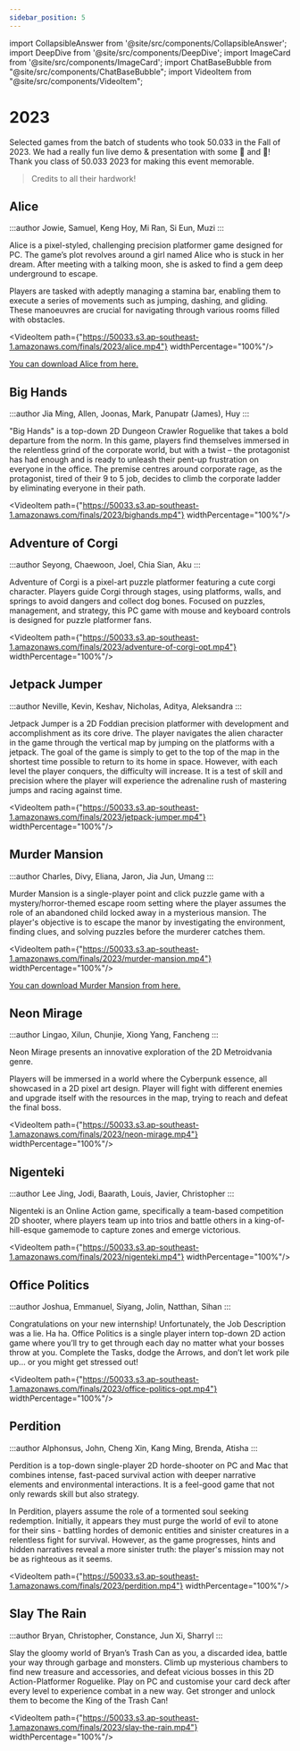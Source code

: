 ```yaml
---
sidebar_position: 5
---
```


import CollapsibleAnswer from '@site/src/components/CollapsibleAnswer';
import DeepDive from '@site/src/components/DeepDive';
import ImageCard from '@site/src/components/ImageCard';
import ChatBaseBubble from "@site/src/components/ChatBaseBubble";
import VideoItem from "@site/src/components/VideoItem";

# 2023

Selected games from the batch of students who took 50.033 in the Fall of 2023. We had a really fun live demo & presentation with some 🍹 and 🍕! Thank you class of 50.033 2023 for making this event memorable.

> Credits to all their hardwork!

## Alice

:::author
Jowie, Samuel, Keng Hoy, Mi Ran, Si Eun, Muzi
:::

Alice is a pixel-styled, challenging precision platformer game designed for PC. The game’s plot revolves around a girl named Alice who is stuck in her dream. After meeting with a talking moon, she is asked to find a gem deep underground to escape.

Players are tasked with adeptly managing a stamina bar, enabling them to execute a series of movements such as jumping, dashing, and gliding. These manoeuvres are crucial for navigating through various rooms filled with obstacles.

<VideoItem path={"https://50033.s3.ap-southeast-1.amazonaws.com/finals/2023/alice.mp4"} widthPercentage="100%"/>

[You can download Alice from here. ](https://ioitami.itch.io/alice)

## Big Hands

:::author
Jia Ming, Allen, Joonas, Mark, Panupatr (James), Huy
:::

"Big Hands" is a top-down 2D Dungeon Crawler Roguelike that takes a bold departure from the norm. In this game, players find themselves immersed in the relentless grind of the corporate world, but with a twist – the protagonist has had enough and is ready to unleash their pent-up frustration on everyone in the office. The premise centres around corporate rage, as the protagonist, tired of their 9 to 5 job, decides to climb the corporate ladder by eliminating everyone in their path.

<VideoItem path={"https://50033.s3.ap-southeast-1.amazonaws.com/finals/2023/bighands.mp4"} widthPercentage="100%"/>

## Adventure of Corgi

:::author
Seyong, Chaewoon, Joel, Chia Sian, Aku
:::

Adventure of Corgi is a pixel-art puzzle platformer featuring a cute corgi character. Players guide Corgi through stages, using platforms, walls, and springs to avoid dangers and collect dog bones. Focused on puzzles, management, and strategy, this PC game with mouse and keyboard controls is designed for puzzle platformer fans.

<VideoItem path={"https://50033.s3.ap-southeast-1.amazonaws.com/finals/2023/adventure-of-corgi-opt.mp4"} widthPercentage="100%"/>

## Jetpack Jumper

:::author
Neville, Kevin, Keshav, Nicholas, Aditya, Aleksandra
:::

Jetpack Jumper is a 2D Foddian precision platformer with development and accomplishment as its core drive. The player navigates the alien character in the game through the vertical map by jumping on the platforms with a jetpack. The goal of the game is simply to get to the top of the map in the shortest time possible to return to its home in space. However, with each level the player conquers, the difficulty will increase. It is a test of skill and precision where the player will experience the adrenaline rush of mastering jumps and racing against time.

<VideoItem path={"https://50033.s3.ap-southeast-1.amazonaws.com/finals/2023/jetpack-jumper.mp4"} widthPercentage="100%"/>

## Murder Mansion

:::author
Charles, Divy, Eliana, Jaron, Jia Jun, Umang
:::

Murder Mansion is a single-player point and click puzzle game with a mystery/horror-themed escape room setting where the player assumes the role of an abandoned child locked away in a mysterious mansion. The player's objective is to escape the manor by investigating the environment, finding clues, and solving puzzles before the murderer catches them.

<VideoItem path={"https://50033.s3.ap-southeast-1.amazonaws.com/finals/2023/murder-mansion.mp4"} widthPercentage="100%"/>

[You can download Murder Mansion from here.](https://alian713.itch.io/murder-mansion)

## Neon Mirage

:::author
Lingao, Xilun, Chunjie, Xiong Yang, Fancheng
:::

Neon Mirage presents an innovative exploration of the 2D Metroidvania genre.

Players will be immersed in a world where the Cyberpunk essence, all showcased in a 2D pixel art design. Player will fight with different enemies and upgrade itself with the resources in the map, trying to reach and defeat the final boss.

<VideoItem path={"https://50033.s3.ap-southeast-1.amazonaws.com/finals/2023/neon-mirage.mp4"} widthPercentage="100%"/>

## Nigenteki

:::author
Lee Jing, Jodi, Baarath, Louis, Javier, Christopher
:::

Nigenteki is an Online Action game, specifically a team-based competition 2D shooter, where players team up into trios and battle others in a king-of-hill-esque gamemode to capture zones and emerge victorious.

<VideoItem path={"https://50033.s3.ap-southeast-1.amazonaws.com/finals/2023/nigenteki.mp4"} widthPercentage="100%"/>

## Office Politics

:::author
Joshua, Emmanuel, Siyang, Jolin, Natthan, Sihan
:::

Congratulations on your new internship! Unfortunately, the Job Description was a lie. Ha ha.
Office Politics is a single player intern top-down 2D action game where you’ll try to get through each day no matter what your bosses throw at you. Complete the Tasks, dodge the Arrows, and don’t let work pile up... or you might get stressed out!

<VideoItem path={"https://50033.s3.ap-southeast-1.amazonaws.com/finals/2023/office-politics-opt.mp4"} widthPercentage="100%"/>

## Perdition

:::author
Alphonsus, John, Cheng Xin, Kang Ming, Brenda, Atisha
:::

Perdition is a top-down single-player 2D horde-shooter on PC and Mac that combines intense, fast-paced survival action with deeper narrative elements and environmental interactions. It is a feel-good game that not only rewards skill but also strategy.

In Perdition, players assume the role of a tormented soul seeking redemption. Initially, it appears they must purge the world of evil to atone for their sins - battling hordes of demonic entities and sinister creatures in a relentless fight for survival. However, as the game progresses, hints and hidden narratives reveal a more sinister truth: the player's mission may not be as righteous as it seems.

<VideoItem path={"https://50033.s3.ap-southeast-1.amazonaws.com/finals/2023/perdition.mp4"} widthPercentage="100%"/>

## Slay The Rain

:::author
Bryan, Christopher, Constance, Jun Xi, Sharryl
:::

Slay the gloomy world of Bryan’s Trash Can as you, a discarded idea, battle your way through garbage and monsters. Climb up mysterious chambers to find new treasure and accessories, and defeat vicious bosses in this 2D Action-Platformer Roguelike.
Play on PC and customise your card deck after every level to experience combat in a new way. Get stronger and unlock them to become the King of the Trash Can!

<VideoItem path={"https://50033.s3.ap-southeast-1.amazonaws.com/finals/2023/slay-the-rain.mp4"} widthPercentage="100%"/>
